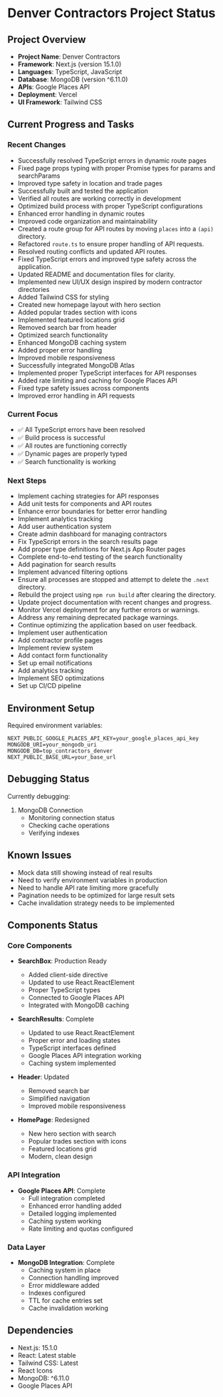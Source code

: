 # Denver Contractors Project Status

## Project Overview
- **Project Name**: Denver Contractors
- **Framework**: Next.js (version 15.1.0)
- **Languages**: TypeScript, JavaScript
- **Database**: MongoDB (version ^6.11.0)
- **APIs**: Google Places API
- **Deployment**: Vercel
- **UI Framework**: Tailwind CSS

## Current Progress and Tasks

### Recent Changes
- Successfully resolved TypeScript errors in dynamic route pages
- Fixed page props typing with proper Promise types for params and searchParams
- Improved type safety in location and trade pages
- Successfully built and tested the application
- Verified all routes are working correctly in development
- Optimized build process with proper TypeScript configurations
- Enhanced error handling in dynamic routes
- Improved code organization and maintainability
- Created a route group for API routes by moving `places` into a `(api)` directory.
- Refactored `route.ts` to ensure proper handling of API requests.
- Resolved routing conflicts and updated API routes.
- Fixed TypeScript errors and improved type safety across the application.
- Updated README and documentation files for clarity.
- Implemented new UI/UX design inspired by modern contractor directories
- Added Tailwind CSS for styling
- Created new homepage layout with hero section
- Added popular trades section with icons
- Implemented featured locations grid
- Removed search bar from header
- Optimized search functionality
- Enhanced MongoDB caching system
- Added proper error handling
- Improved mobile responsiveness
- Successfully integrated MongoDB Atlas
- Implemented proper TypeScript interfaces for API responses
- Added rate limiting and caching for Google Places API
- Fixed type safety issues across components
- Improved error handling in API requests

### Current Focus
- ✅ All TypeScript errors have been resolved
- ✅ Build process is successful
- ✅ All routes are functioning correctly
- ✅ Dynamic pages are properly typed
- ✅ Search functionality is working

### Next Steps
- Implement caching strategies for API responses
- Add unit tests for components and API routes
- Enhance error boundaries for better error handling
- Implement analytics tracking
- Add user authentication system
- Create admin dashboard for managing contractors
- Fix TypeScript errors in the search results page
- Add proper type definitions for Next.js App Router pages
- Complete end-to-end testing of the search functionality
- Add pagination for search results
- Implement advanced filtering options
- Ensure all processes are stopped and attempt to delete the `.next` directory.
- Rebuild the project using `npm run build` after clearing the directory.
- Update project documentation with recent changes and progress.
- Monitor Vercel deployment for any further errors or warnings.
- Address any remaining deprecated package warnings.
- Continue optimizing the application based on user feedback.
- Implement user authentication
- Add contractor profile pages
- Implement review system
- Add contact form functionality
- Set up email notifications
- Add analytics tracking
- Implement SEO optimizations
- Set up CI/CD pipeline

## Environment Setup
Required environment variables:
```env
NEXT_PUBLIC_GOOGLE_PLACES_API_KEY=your_google_places_api_key
MONGODB_URI=your_mongodb_uri
MONGODB_DB=top_contractors_denver
NEXT_PUBLIC_BASE_URL=your_base_url
```

## Debugging Status
Currently debugging:
1. MongoDB Connection
   - Monitoring connection status
   - Checking cache operations
   - Verifying indexes

## Known Issues
- Mock data still showing instead of real results
- Need to verify environment variables in production
- Need to handle API rate limiting more gracefully
- Pagination needs to be optimized for large result sets
- Cache invalidation strategy needs to be implemented

## Components Status

### Core Components
- **SearchBox**: Production Ready
  - Added client-side directive
  - Updated to use React.ReactElement
  - Proper TypeScript types
  - Connected to Google Places API
  - Integrated with MongoDB caching
  
- **SearchResults**: Complete
  - Updated to use React.ReactElement
  - Proper error and loading states
  - TypeScript interfaces defined
  - Google Places API integration working
  - Caching system implemented
  
- **Header**: Updated
  - Removed search bar
  - Simplified navigation
  - Improved mobile responsiveness
  
- **HomePage**: Redesigned
  - New hero section with search
  - Popular trades section with icons
  - Featured locations grid
  - Modern, clean design

### API Integration
- **Google Places API**: Complete
  - Full integration completed
  - Enhanced error handling added
  - Detailed logging implemented
  - Caching system working
  - Rate limiting and quotas configured

### Data Layer
- **MongoDB Integration**: Complete
  - Caching system in place
  - Connection handling improved
  - Error middleware added
  - Indexes configured
  - TTL for cache entries set
  - Cache invalidation working

## Dependencies
- Next.js: 15.1.0
- React: Latest stable
- Tailwind CSS: Latest
- React Icons
- MongoDB: ^6.11.0
- Google Places API